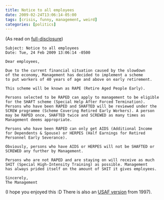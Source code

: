 ```yaml
---
title: Notice to all employees
date: 2009-02-24T13:06:14-05:00
tags: [crisis, funny, management, weird]
categories: [politics]
---
```


(As read on [full-disclosure](http://lists.grok.org.uk/pipermail/full-disclosure/2009-February/068153.html))

```
Subject: Notice to all employees
Date: Tue, 24 Feb 2009 13:06:14 -0500

Dear employees,

Due to the current financial situation caused by the slowdown
of the economy, Management has decided to implement a scheme
to put workers of 40 years of age and above on early retirement.

This scheme will be known as RAPE (Retire Aged People Early).

Persons selected to be RAPED can apply to management to be eligible
for the SHAFT scheme (Special Help After Forced Termination).
Persons who have been RAPED and SHAFTED will be reviewed under the
SCREW programme (Scheme Covering Retired Early Workers). A person
may be RAPED once, SHAFTED twice and SCREWED as many times as
Management deems appropriate.

Persons who have been RAPED can only get AIDS (Additional Income
for Dependents & Spouse) or HERPES (Half Earnings for Retired
Personnel Early Severance).

Obviously, persons who have AIDS or HERPES will not be SHAFTED or
SCREWED any further by Management.

Persons who are not RAPED and are staying on will receive as much
SHIT (Special High-Intensity Training) as possible. Management
has always prided itself on the amount of SHIT it gives employees.

Sincerely,
The Management
```

(I hope you enjoyed this :D There is also an [USAF version](http://seclists.org/fulldisclosure/2009/Mar/1) from 1997).

